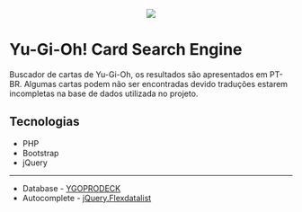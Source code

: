 <p align="center"><img src="https://user-images.githubusercontent.com/91099049/163016755-a4aaeb38-f412-44cb-bb21-02256b12f9ac.gif"/></p>

Yu-Gi-Oh! Card Search Engine
======

Buscador de cartas de Yu-Gi-Oh, os resultados são apresentados em PT-BR. Algumas cartas podem não ser encontradas devido traduções estarem incompletas na base de dados utilizada no projeto.

## Tecnologias
- PHP
- Bootstrap
- jQuery

---
- Database - [YGOPRODECK](https://db.ygoprodeck.com/)
- Autocomplete - [jQuery.Flexdatalist](https://github.com/sergiodlopes/jquery-flexdatalist/)
